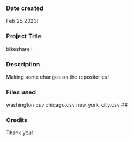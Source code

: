 ### Date created
Feb 25,2023!

### Project Title
bikeshare !

### Description 
Making some changes on the repositories!

### Files used
washington.csv chicago.csv new_york_city.csv ##

### Credits
Thank you!

